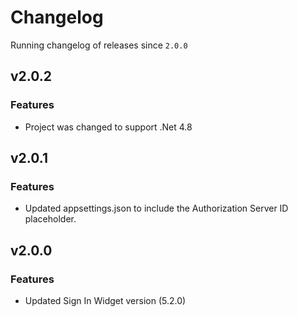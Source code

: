 # Changelog
Running changelog of releases since `2.0.0`

## v2.0.2

### Features

- Project was changed to support .Net 4.8

## v2.0.1

### Features

- Updated appsettings.json to include the Authorization Server ID placeholder.

## v2.0.0

### Features

- Updated Sign In Widget version (5.2.0)
